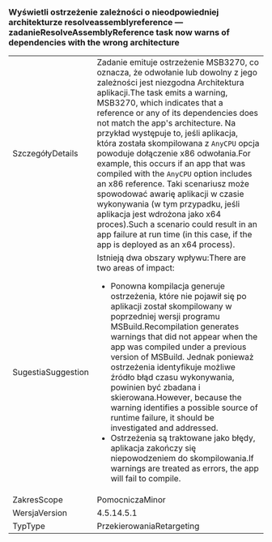 ### <a name="resolveassemblyreference-task-now-warns-of-dependencies-with-the-wrong-architecture"></a><span data-ttu-id="645ae-101">Wyświetli ostrzeżenie zależności o nieodpowiedniej architekturze resolveassemblyreference — zadanie</span><span class="sxs-lookup"><span data-stu-id="645ae-101">ResolveAssemblyReference task now warns of dependencies with the wrong architecture</span></span>

|   |   |
|---|---|
|<span data-ttu-id="645ae-102">Szczegóły</span><span class="sxs-lookup"><span data-stu-id="645ae-102">Details</span></span>|<span data-ttu-id="645ae-103">Zadanie emituje ostrzeżenie MSB3270, co oznacza, że odwołanie lub dowolny z jego zależności jest niezgodna Architektura aplikacji.</span><span class="sxs-lookup"><span data-stu-id="645ae-103">The task emits a warning, MSB3270, which indicates that a reference or any of its dependencies does not match the app's architecture.</span></span> <span data-ttu-id="645ae-104">Na przykład występuje to, jeśli aplikacja, która została skompilowana z <code>AnyCPU</code> opcja powoduje dołączenie x86 odwołania.</span><span class="sxs-lookup"><span data-stu-id="645ae-104">For example, this occurs if an app that was compiled with the <code>AnyCPU</code> option includes an x86 reference.</span></span> <span data-ttu-id="645ae-105">Taki scenariusz może spowodować awarię aplikacji w czasie wykonywania (w tym przypadku, jeśli aplikacja jest wdrożona jako x64 proces).</span><span class="sxs-lookup"><span data-stu-id="645ae-105">Such a scenario could result in an app failure at run time (in this case, if the app is deployed as an x64 process).</span></span>|
|<span data-ttu-id="645ae-106">Sugestia</span><span class="sxs-lookup"><span data-stu-id="645ae-106">Suggestion</span></span>|<span data-ttu-id="645ae-107">Istnieją dwa obszary wpływu:</span><span class="sxs-lookup"><span data-stu-id="645ae-107">There are two areas of impact:</span></span><ul><li><span data-ttu-id="645ae-108">Ponowna kompilacja generuje ostrzeżenia, które nie pojawił się po aplikacji został skompilowany w poprzedniej wersji programu MSBuild.</span><span class="sxs-lookup"><span data-stu-id="645ae-108">Recompilation generates warnings that did not appear when the app was compiled under a previous version of MSBuild.</span></span> <span data-ttu-id="645ae-109">Jednak ponieważ ostrzeżenia identyfikuje możliwe źródło błąd czasu wykonywania, powinien być zbadana i skierowana.</span><span class="sxs-lookup"><span data-stu-id="645ae-109">However, because the warning identifies a possible source of runtime failure, it should be investigated and addressed.</span></span></li><li><span data-ttu-id="645ae-110">Ostrzeżenia są traktowane jako błędy, aplikacja zakończy się niepowodzeniem do skompilowania.</span><span class="sxs-lookup"><span data-stu-id="645ae-110">If warnings are treated as errors, the app will fail to compile.</span></span></li></ul>|
|<span data-ttu-id="645ae-111">Zakres</span><span class="sxs-lookup"><span data-stu-id="645ae-111">Scope</span></span>|<span data-ttu-id="645ae-112">Pomocnicza</span><span class="sxs-lookup"><span data-stu-id="645ae-112">Minor</span></span>|
|<span data-ttu-id="645ae-113">Wersja</span><span class="sxs-lookup"><span data-stu-id="645ae-113">Version</span></span>|<span data-ttu-id="645ae-114">4.5.1</span><span class="sxs-lookup"><span data-stu-id="645ae-114">4.5.1</span></span>|
|<span data-ttu-id="645ae-115">Typ</span><span class="sxs-lookup"><span data-stu-id="645ae-115">Type</span></span>|<span data-ttu-id="645ae-116">Przekierowania</span><span class="sxs-lookup"><span data-stu-id="645ae-116">Retargeting</span></span>|

